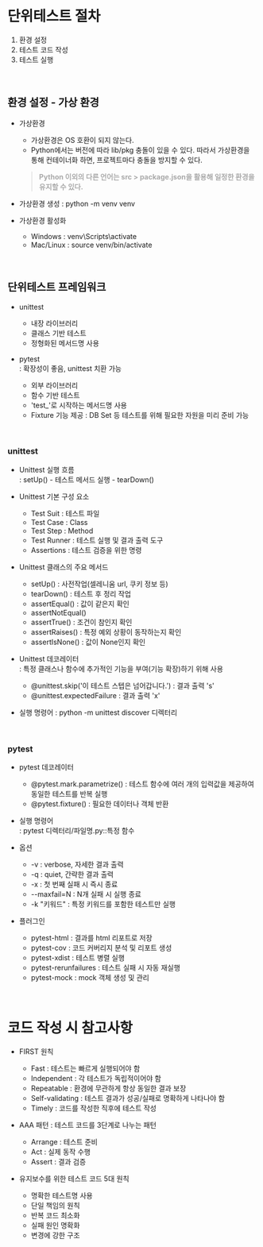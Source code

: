 # 단위테스트 절차
1. 환경 설정
2. 테스트 코드 작성
3. 테스트 실행

</br>

## 환경 설정 - 가상 환경
* 가상환경
    * 가상환경은 OS 호환이 되지 않는다.
    * Python에서는 버전에 따라 lib/pkg 충돌이 있을 수 있다. 따라서 가상환경을 통해 컨테이너화 하면, 프로젝트마다 충돌을 방지할 수 있다.

    > <span style="color:darkgray">**Python 이외의 다른 언어는 src > package.json을 활용해 일정한 환경을 유지할 수 있다.**</span>

* 가상환경 생성 : python -m venv venv

* 가상환경 활성화
    * Windows : venv\Scripts\activate
    * Mac/Linux : source venv/bin/activate

</br>

## 단위테스트 프레임워크
* unittest
    * 내장 라이브러리
    * 클래스 기반 테스트
    * 정형화된 메서드명 사용

* pytest  
: 확장성이 좋음, unittest 치환 가능
    * 외부 라이브러리
    * 함수 기반 테스트
    * 'test_'로 시작하는 메서드명 사용
    * Fixture 기능 제공
    : DB Set 등 테스트를 위해 필요한 자원을 미리 준비 가능

</br>

### unittest
* Unittest 실행 흐름  
: setUp() - 테스트 메서드 실행 - tearDown()

* Unittest 기본 구성 요소
    * Test Suit : 테스트 파일
    * Test Case : Class
    * Test Step : Method
    * Test Runner : 테스트 실행 및 결과 출력 도구
    * Assertions : 테스트 검증을 위한 명령

* Unittest 클래스의 주요 메서드
    * setUp() : 사전작업(셀레니움 url, 쿠키 정보 등)
    * tearDown() : 테스트 후 정리 작업
    * assertEqual() : 값이 같은지 확인
    * assertNotEqual()
    * assertTrue() : 조건이 참인지 확인
    * assertRaises() : 특정 예외 상황이 동작하는지 확인
    * assertIsNone() : 값이 None인지 확인

* Unittest 데코레이터  
: 특정 클래스나 함수에 추가적인 기능을 부여(기능 확장)하기 위해 사용
    * @unittest.skip('이 테스트 스텝은 넘어갑니다.') : 결과 출력 's'
    * @unittest.expectedFailure : 결과 출력 'x'

* 실행 명령어 : python -m unittest discover 디렉터리

</br>

### pytest
* pytest 데코레이터
    * @pytest.mark.parametrize() : 테스트 함수에 여러 개의 입력값을 제공하여 동일한 테스트를 반복 실행
    * @pytest.fixture() : 필요한 데이터나 객체 반환

* 실행 명령어  
: pytest 디렉터리/파일명.py::특정 함수

* 옵션
    * -v : verbose, 자세한 결과 출력
    * -q : quiet, 간략한 결과 출력
    * -x : 첫 번째 실패 시 즉시 종료
    * --maxfail=N : N개 실패 시 실행 종료
    * -k "키워드" : 특정 키워드를 포함한 테스트만 실행
* 플러그인
    * pytest-html : 결과를 html 리포트로 저장
    * pytest-cov : 코드 커버리지 분석 및 리포트 생성
    * pytest-xdist : 테스트 병렬 실행
    * pytest-rerunfailures : 테스트 실패 시 자동 재실행
    * pytest-mock : mock 객체 생성 및 관리

</br>

# 코드 작성 시 참고사항
* FIRST 원칙
    * Fast : 테스트는 빠르게 실행되어야 함
    * Independent : 각 테스트가 독립적이어야 함
    * Repeatable : 환경에 무관하게 항상 동일한 결과 보장
    * Self-validating : 테스트 결과가 성공/실패로 명확하게 나타나야 함
    * Timely : 코드를 작성한 직후에 테스트 작성

* AAA 패턴
: 테스트 코드를 3단계로 나누는 패턴
    * Arrange : 테스트 준비
    * Act : 실제 동작 수행
    * Assert : 결과 검증

* 유지보수를 위한 테스트 코드 5대 원칙
    * 명확한 테스트명 사용
    * 단일 책임의 원칙
    * 반복 코드 최소화
    * 실패 원인 명확화
    * 변경에 강한 구조